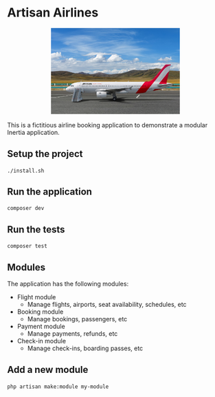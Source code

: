 # Artisan Airlines

<p align="center"><img src="/art/artisan-airlines.jpg" alt="Artisan Airlines" width="300"></p>

This is a fictitious airline booking application to demonstrate a modular Inertia application.

## Setup the project

```
./install.sh
```

## Run the application

```
composer dev
```

## Run the tests

```
composer test
```

## Modules

The application has the following modules:

- Flight module
  - Manage flights, airports, seat availability, schedules, etc
- Booking module
  - Manage bookings, passengers, etc
- Payment module
  - Manage payments, refunds, etc
- Check-in module
  - Manage check-ins, boarding passes, etc

## Add a new module

```
php artisan make:module my-module
```
